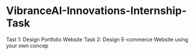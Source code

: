 # VibranceAI-Innovations-Internship-Task
Tast 1: Design Portfolio Website 
Task 2: Design E-commerce Website using your own concep
